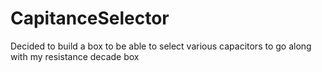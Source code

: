 # CapitanceSelector
Decided to build a box to be able to select various capacitors to go along with my resistance decade box
